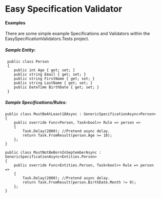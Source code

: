 ﻿# Easy Specification Validator

#### Examples

There are some simple example Specifications and Validators within the EasySpecificationValidators.Tests project.

##### Sample Entity:

```CSharp
 public class Person
 {
    public int Age { get; set; }
    public string Email { get; set; }
    public string FirstName { get; set; }
    public string LastName { get; set; }
    public DateTime BirthDate { get; set; }
 }
```

##### Sample Specifications/Rules:

```CSharp
public class MustBeAtLeast18Async : GenericSpecificationAsync<Person>
{
    public override Func<Person, Task<bool>> Rule => person =>
    {
        Task.Delay(2000); //Pretend async delay.
        return Task.FromResult(person.Age >= 18);
    };
}

public class MustNotBeBornInSeptemberAsync : GenericSpecificationAsync<Entities.Person>
{
    public override Func<Entities.Person, Task<bool>> Rule => person =>
    {
        Task.Delay(2000); //Pretend async delay.
        return Task.FromResult(person.BirthDate.Month != 9);
    };
}
```

